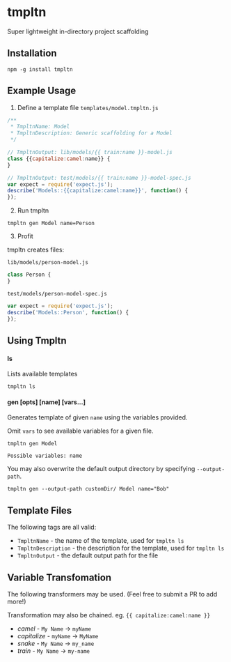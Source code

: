 # tmpltn

Super lightweight in-directory project scaffolding

## Installation

```
npm -g install tmpltn
```

## Example Usage

1) Define a template file
`templates/model.tmpltn.js`
```js
/**
 * TmpltnName: Model
 * TmpltnDescription: Generic scaffolding for a Model
 */

// TmpltnOutput: lib/models/{{ train:name }}-model.js
class {{capitalize:camel:name}} {
}

// TmpltnOutput: test/models/{{ train:name }}-model-spec.js
var expect = require('expect.js');
describe('Models::{{capitalize:camel:name}}', function() {
});
````

2) Run tmpltn
```
tmpltn gen Model name=Person
```

3) Profit

tmpltn creates files:

`lib/models/person-model.js`
```js
class Person {
}
```

`test/models/person-model-spec.js`
```js
var expect = require('expect.js');
describe('Models::Person', function() {
});
```
## Using Tmpltn

#### ls

Lists available templates

```
tmpltn ls
```

#### gen [opts] [name] [vars...]

Generates template of given `name` using the variables provided.

Omit `vars` to see available variables for a given file.

```
tmpltn gen Model
```
```
Possible variables: name
```

You may also overwrite the default output directory by specifying `--output-path`.

```
tmpltn gen --output-path customDir/ Model name="Bob"
```

## Template Files

The following tags are all valid:

- `TmpltnName` - the name of the template, used for `tmpltn ls`
- `TmpltnDescription` - the description for the template, used for `tmpltn ls`
- `TmpltnOutput` - the default output path for the file

## Variable Transfomation

The following transformers may be used. (Feel free to submit a PR to add more!)

Transformation may also be chained. eg. `{{ capitalize:camel:name }}`

- *camel* - `My Name` -> `myName`
- *capitalize* - `myName` -> `MyName`
- *snake* - `My Name` -> `my_name`
- *train* - `My Name` -> `my-name`
